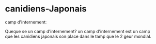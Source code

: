 # canidiens-Japonais






camp d'internement:


Queque se un camp d'internement?
    un camp d'internement est un camp que les canidiens japonais son place dans 
    le tamp que le 2 geur mondial.
